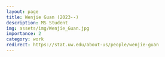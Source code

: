 ```yaml
---
layout: page
title: Wenjie Guan (2023--)
description: MS Student
img: assets/img/Wenjie_Guan.jpg
importance: 2
category: work
redirect: https://stat.uw.edu/about-us/people/wenjie-guan
---
```

